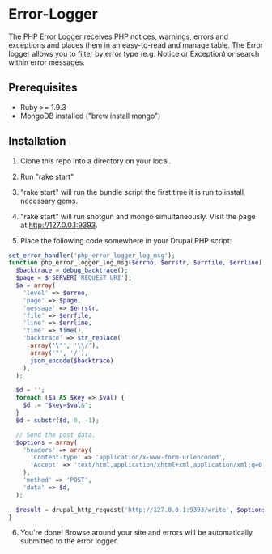 Error-Logger
============
The PHP Error Logger receives PHP notices, warnings, errors and exceptions and places them in an easy-to-read and manage table.  The Error logger allows you to filter by error type (e.g. Notice or Exception) or search within error messages.

Prerequisites
------------
- Ruby >= 1.9.3
- MongoDB installed ("brew install mongo")

Installation
------------
1. Clone this repo into a directory on your local.
2. Run "rake start"
3. "rake start" will run the bundle script the first time it is run to install necessary gems.
4. "rake start" will run shotgun and mongo simultaneously.  Visit the page at http://127.0.0.1:9393.

5. Place the following code somewhere in your Drupal PHP script:

```php
set_error_handler('php_error_logger_log_msg');
function php_error_logger_log_msg($errno, $errstr, $errfile, $errline) {
  $backtrace = debug_backtrace();
  $page = $_SERVER['REQUEST_URI'];
  $a = array(
    'level' => $errno,
    'page' => $page,
    'message' => $errstr,
    'file' => $errfile,
    'line' => $errline,
    'time' => time(),
    'backtrace' => str_replace(
      array('\"', '\\/'),
      array('"', '/'),
      json_encode($backtrace)
    ),
  );

  $d = '';
  foreach ($a AS $key => $val) {
    $d .= "$key=$val&";
  }
  $d = substr($d, 0, -1);

  // Send the post data.
  $options = array(
    'headers' => array(
      'Content-type' => 'application/x-www-form-urlencoded',
      'Accept' => 'text/html,application/xhtml+xml,application/xml;q=0.9,*/*;q=0.8',
    ),
    'method' => 'POST',
    'data' => $d,
  );

  $result = drupal_http_request('http://127.0.0.1:9393/write', $options);
}
```

6. You're done! Browse around your site and errors will be automatically submitted to the error logger.
